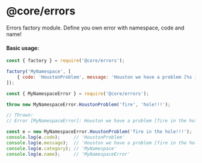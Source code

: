 # @core/errors
Errors factory module. Define you own error with namespace, code and name!

#### Basic usage:
```javascript
const { factory } = require('@core/errors');

factory('MyNamespace', [
    { code: 'HoustonProblem', message: 'Houston we have a problem [%s in the %s]!!!' },
]);

const { MyNamespaceError } = require('@core/errors');

throw new MyNamespaceError.HoustonProblem('fire', 'hole!!!');

// Thrown:
// Error [MyNamespaceError]: Houston we have a problem [fire in the hole!!!]!!!
```

```javascript
const e = new MyNamespaceError.HoustonProblem('fire in the hole!!!');
console.log(e.code);     // 'HoustonProblem'
console.log(e.message);  // 'Houston we have a problem [fire in the hole!!!]!!!'
console.log(e.category); // 'MyNamespace'
console.log(e.name);     // 'MyNamespaceError'
```